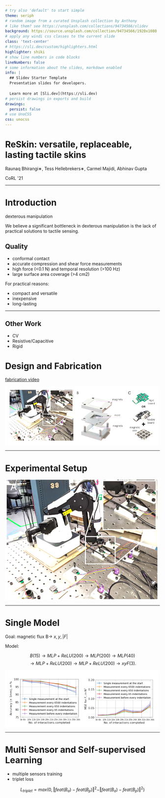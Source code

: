 ```yaml
---
# try also 'default' to start simple
theme: seriph
# random image from a curated Unsplash collection by Anthony
# like them? see https://unsplash.com/collections/94734566/slidev
background: https://source.unsplash.com/collection/94734566/1920x1080
# apply any windi css classes to the current slide
class: 'text-center'
# https://sli.dev/custom/highlighters.html
highlighter: shiki
# show line numbers in code blocks
lineNumbers: false
# some information about the slides, markdown enabled
info: |
  ## Slidev Starter Template
  Presentation slides for developers.

  Learn more at [Sli.dev](https://sli.dev)
# persist drawings in exports and build
drawings:
  persist: false
# use UnoCSS
css: unocss
---
```


# ReSkin: versatile, replaceable, lasting tactile skins

Raunaq Bhirangi∗, Tess Hellebrekers∗, Carmel Majidi, Abhinav Gupta

CoRL '21

---

# Introduction

dexterous manipulation

We believe a significant bottleneck in dexterous manipulation is the lack of practical solutions to tactile sensing.

## Quality

* conformal contact
* accurate compression and shear force measurements
* high force (<0.1 N) and temporal resolution (>100 Hz)
* large surface area coverage (>4 cm2)

For practical reasons:
* compact and versatile
* inexpensive
* long-lasting

---

## Other Work

* CV
* Resistive/Capacitive
* Rigid

# Design and Fabrication

[fabrication video](https://www.youtube.com/watch?v=UBCOBzOkMS0)

<img src="images/ReSkin.png" width =500>

---

# Experimental Setup

<img src="images/ReSkinExp.png" width=500>

---

# Single Model

Goal:  magnetic flux B$\rightarrow$  $x,y,|F|$

Model:

$$B(15) \rightarrow MLP+ReLU(200) \rightarrow MLP(200) \rightarrow MLP(40)$$
$$\rightarrow MLP+ReLU(200) \rightarrow MLP+ReLU(200) \rightarrow xyF(3).$$

<img src="images/Shift.png" width =500>

---

# Multi Sensor and Self-supervised Learning

* multiple sensors training
* triplet loss 

$$L_{triplet}=max(0,\Vert feat(B_a) - feat(B_p) \Vert^2 - \Vert feat(B_a)- feat(B_p)\Vert^2)$$



